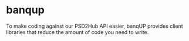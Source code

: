 # banqup
To make coding against our PSD2Hub API easier, banqUP provides client libraries that reduce the amount of code you need to write.
